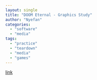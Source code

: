 ```yaml
---
layout: single
title: "DOOM Eternal - Graphics Study"
author: "Nyefan"
categories:
  - "software"
  - "media"
tags:
  - "practice"
  - "teardown"
  - "media"
  - "games"
---
```

[link](https://peteris.rocks/blog/htop/)